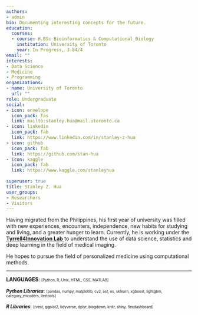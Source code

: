 ```yaml
---
authors:
- admin
bio: Documenting interesting concepts for the future.
education:
  courses:
  - course: H.BSc Bioinformatics & Computational Biology
    institution: University of Toronto
    year: In Progress, 3.84/4
email: ""
interests:
- Data Science
- Medicine
- Programming
organizations:
- name: University of Toronto
  url: ""
role: Undergraduate
social:
- icon: envelope
  icon_pack: fas
  link: mailto:stanley.hua@mail.utoronto.ca
- icon: linkedin
  icon_pack: fab
  link: https://www.linkedin.com/in/stanley-z-hua
- icon: github
  icon_pack: fab
  link: https://github.com/stan-hua
- icon: kaggle
  icon_pack: fab
  link: https://www.kaggle.com/stanleyhua
  
superuser: true
title: Stanley Z. Hua
user_groups:
- Researchers
- Visitors
---
```

<style>
  .smaller{
    font-size: 70%;
  }
  .libraries{
    font-size: 90%;
  }
</style>



Having migrated from the Philippines, his first year of university was filled with new experiences, encounters,  independence, new habits for studying and living, and a greater hunger to learn. Currently, he is working under the  <a href="http://www.tyrrell4innovation.ca"> **Tyrrell4Innovation Lab** </a> to understand the use of data science, statistics and deep learning in the field of medical imaging. 

He hopes to pursue the field of personalized medicine using computational methods.

---

**LANGUAGES**:  <span class="smaller">[Python, R, Unix, HTML, CSS, MATLAB]</span>

<span class="libraries">***Python Libraries***:</span>  <span class="smaller">[pandas, numpy, matplotlib, cv2, ast, os, sklearn, xgboost, lightgbm, category_encoders, itertools]</span>

<span class="libraries">***R Libraries***:</span>  <span class="smaller">[rvest, ggplot2, tidyverse, dplyr, blogdown, knitr, shiny, flexdashboard]</span>
